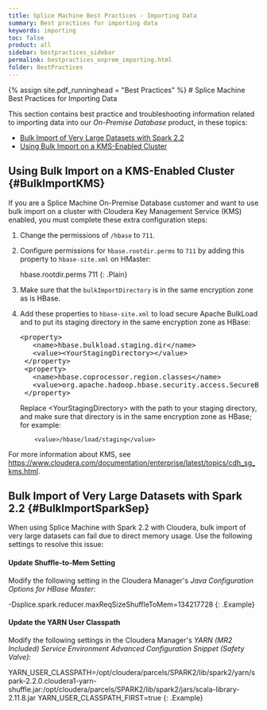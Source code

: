 ```yaml
---
title: Splice Machine Best Practices - Importing Data
summary: Best practices for importing data
keywords: importing
toc: false
product: all
sidebar: bestpractices_sidebar
permalink: bestpractices_onprem_importing.html
folder: BestPractices
---
```

<section>
<div class="TopicContent" data-swiftype-index="true" markdown="1">
{% assign site.pdf_runninghead = "Best Practices" %}
# Splice Machine Best Practices for Importing Data

This section contains best practice and troubleshooting information related to importing  data into our *On-Premise Database* product, in these topics:

* [Bulk Import of Very Large Datasets with Spark 2.2](#BulkImportSparkSep)
* [Using Bulk Import on a KMS-Enabled Cluster](#BulkImportKMS)


## Using Bulk Import on a KMS-Enabled Cluster {#BulkImportKMS}

If you are a Splice Machine On-Premise Database customer and want to use bulk import on a cluster with Cloudera Key Management Service (KMS) enabled, you must complete these extra configuration steps:

1. Change the permissions of `/hbase` to `711`.
2. Configure permissions for `hbase.rootdir.perms` to `711` by adding this property to `hbase-site.xml` on HMaster:
   <div class="preWrapperWide" markdown="1">
       <property>
           <name>hbase.rootdir.perms</name>
           <value>711</value>
       </property>
   {: .Plain}
   </div>
3. Make sure that the `bulkImportDirectory` is in the same encryption zone as is HBase.
4. Add these properties to `hbase-site.xml` to load secure Apache BulkLoad and to put its staging directory in the same encryption zone as HBase:
   <div class="preWrapperWide"><pre class="Plain">&lt;property&gt;
      &lt;name&gt;hbase.bulkload.staging.dir&lt;/name&gt;
      &lt;value&gt;<span class="HighlightedCode">&lt;YourStagingDirectory&gt;</span>&lt;/value&gt;
    &lt;/property&gt;
    &lt;property&gt;
      &lt;name&gt;hbase.coprocessor.region.classes&lt;/name&gt;
      &lt;value&gt;org.apache.hadoop.hbase.security.access.SecureBulkLoadEndpoint&lt;/value&gt;
    &lt;/property&gt;</pre>
   </div>

   Replace <span class="HighlightedCode">&lt;YourStagingDirectory&gt;</span> with the path to your staging directory, and make sure that directory is in the same encryption zone as HBase; for example:
   ````
       <value>/hbase/load/staging</value>
   ````

For more information about KMS, see <a href="https://www.cloudera.com/documentation/enterprise/latest/topics/cdh_sg_kms.html" target="_blank">https://www.cloudera.com/documentation/enterprise/latest/topics/cdh_sg_kms.html</a>.


## Bulk Import of Very Large Datasets with Spark 2.2  {#BulkImportSparkSep}

When using Splice Machine with Spark 2.2 with Cloudera, bulk import of very large datasets can fail due to direct memory usage. Use the following settings to resolve this issue:

#### Update Shuffle-to-Mem Setting

Modify the following setting in the Cloudera Manager's *Java Configuration Options for HBase Master*:

  <div class="preWrapperWide" markdown="1">
    -Dsplice.spark.reducer.maxReqSizeShuffleToMem=134217728
  {: .Example}
  </div>

#### Update the YARN User Classpath

Modify the following settings in the Cloudera Manager's *YARN (MR2 Included) Service Environment Advanced Configuration Snippet (Safety Valve)*:

  <div class="preWrapperWide" markdown="1">
    YARN_USER_CLASSPATH=/opt/cloudera/parcels/SPARK2/lib/spark2/yarn/spark-2.2.0.cloudera1-yarn-shuffle.jar:/opt/cloudera/parcels/SPARK2/lib/spark2/jars/scala-library-2.11.8.jar
    YARN_USER_CLASSPATH_FIRST=true
  {: .Example}
  </div>

</div>
</section>
